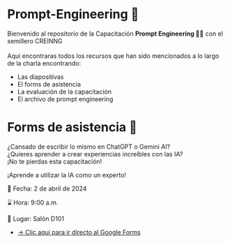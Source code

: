 # Prompt-Engineering 🧠
Bienvenido al repositorio de la Capacitación <strong>Prompt Engineering 👩‍💻</strong> con el semillero CREINNG<br><br> Aqui encontraras todos los recursos que han sido mencionados a lo largo de la charla encontrando:
* Las diapositivas
* El forms de asistencia
* La evaluación de la capacitación
* El archivo de prompt engineering

# Forms de asistencia 📌
¿Cansado de escribir lo mismo en ChatGPT o Gemini AI? <br>
¿Quieres aprender a crear experiencias increíbles con las IA? <br> 
¡No te pierdas esta capacitación!

¡Aprende a utilizar la IA como un experto! 

📆 Fecha: 2 de abril de 2024 

⌛️ Hora: 9:00 a.m.

📌 Lugar: Salón D101
* [-> Clic aqui para ir directo al Google Forms](https://docs.google.com/forms/d/e/1FAIpQLSdLdl_u4qPrj2BThSiDZuQytSzvZjsWW0LbNQcg_CvCAXyM3g/viewform)
